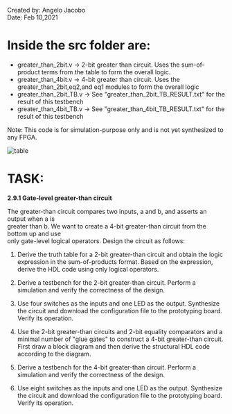 Created by: Angelo Jacobo  
Date: Feb 10,2021  

# Inside the src folder are:  
* greater_than_2bit.v -> 2-bit greater than circuit. Uses the sum-of-product terms from the table to form the overall logic.  
* greater_than_4bit.v -> 4-bit greater than circuit. Uses the greater_than_2bit,eq2,and eq1 modules to form the overall logic  
* greater_than_2bit_TB.v -> See "greater_than_2bit_TB_RESULT.txt" for the result of this testbench  
* greater_than_4bit_TB.v -> See "greater_than_4bit_TB_RESULT.txt" for the result of this testbench  

Note: This code is for simulation-purpose only and is not yet synthesized to any FPGA.  

![table](https://user-images.githubusercontent.com/87559347/126031862-baae47bd-a907-4108-941a-54d706409810.png)  


# TASK:  
**2.9.1 Gate-level greater-than circuit**   

The greater-than circuit compares two inputs, a and b, and asserts an output when a is   
greater than b. We want to create a 4-bit greater-than circuit from the bottom up and use  
only gate-level logical operators. Design the circuit as follows: 

1. Derive the truth table for a 2-bit greater-than circuit and obtain the logic expression 
in the sum-of-products format. Based on the expression, derive the HDL code using 
only logical operators. 

2. Derive a testbench for the 2-bit greater-than circuit. Perform a simulation and verify 
the correctness of the design. 

3. Use four switches as the inputs and one LED as the output. Synthesize the circuit 
and download the configuration file to the prototyping board. Verify its operation. 

4. Use the 2-bit greater-than circuits and 2-bit equality comparators and a minimal 
number of "glue gates" to construct a 4-bit greater-than circuit. First draw a block 
diagram and then derive the structural HDL code according to the diagram. 

5. Derive a testbench for the 4-bit greater-than circuit. Perform a simulation and verify 
the correctness of the design. 

6. Use eight switches as the inputs and one LED as the output. Synthesize the circuit 
and download the configuration file to the prototyping board. Verify its operation. 

